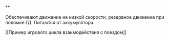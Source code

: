 **

Обеспечивают движение на низкой скорости, резервное движение при поломке ГД. Питаются от аккумулятора.


[[Пример игрового цикла взаимодействия с поездом]]